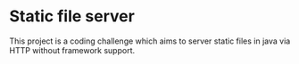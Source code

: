 # Static file server

This project is a coding challenge which aims to server static files in java via HTTP without framework support.

